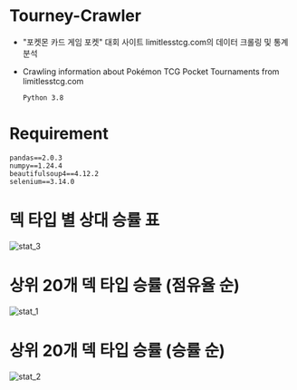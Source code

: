 # Tourney-Crawler
- "포켓몬 카드 게임 포켓" 대회 사이트 limitlesstcg.com의 데이터 크롤링 및 통계 분석
- Crawling information about Pokémon TCG Pocket Tournaments from limitlesstcg.com

      Python 3.8

# Requirement
    pandas==2.0.3 
    numpy==1.24.4
    beautifulsoup4==4.12.2
    selenium==3.14.0

# 덱 타입 별 상대 승률 표
![stat_3](https://github.com/user-attachments/assets/99626337-9a26-4ef8-ae1d-e7f6fc4f7b79)


# 상위 20개 덱 타입 승률 (점유율 순)

![stat_1](https://github.com/user-attachments/assets/9c218293-759a-423a-8cb3-09990bc6ae50)

# 상위 20개 덱 타입 승률 (승률 순)

![stat_2](https://github.com/user-attachments/assets/fc0dff43-3af0-4983-b87d-80b9de23a336)
